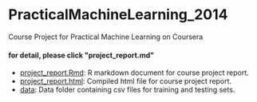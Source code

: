 PracticalMachineLearning_2014
=============================

Course Project for Practical Machine Learning on Coursera

#### for detail, please click "project_report.md"     

* [project_report.Rmd](./project_report.Rmd): R markdown document for course project report.        
* [project_report.html](./project_report.html): Compiled html file for course project report.   
* [data](./data): Data folder containing csv files for training and testing sets.        
